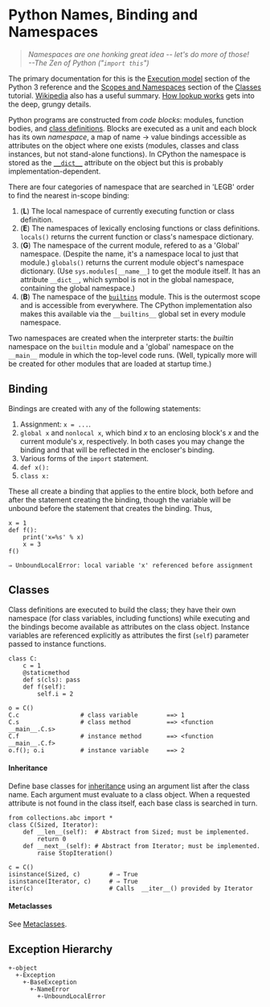 Python Names, Binding and Namespaces
====================================

> _Namespaces are one honking great idea -- let's do more of those!_  
> _--The Zen of Python ("`import this`")_

The primary documentation for this is the [Execution model] section of
the Python 3 reference and the [Scopes and Namespaces] section of the
[Classes] tutorial. [Wikipedia] also has a useful summary. [How lookup
works][hlw] gets into the deep, grungy details.

Python programs are constructed from _code blocks_: modules, function
bodies, and [class definitions]. Blocks are executed as a unit and
each block has its own _namespace_, a map of name → value bindings
accessible as attributes on the object where one exists (modules,
classes and class instances, but not stand-alone functions). In
CPython the namespace is stored as the [`__dict__`] attribute on the
object but this is probably implementation-dependent.

There are four categories of namespace that are searched in 'LEGB'
order to find the nearest in-scope binding:

1. (__L__) The local namespace of currently executing function or
   class definition.
2. (__E__) The namespaces of lexically enclosing functions or class
   definitions. `locals()` returns the current function or class's
   namespace dictionary.
3. (__G__) The namespace of the current module, refered to as a
   'Global' namespace. (Despite the name, it's a namespace local to
   just that module.) `globals()` returns the current module object's
   namespace dictionary. (Use `sys.modules[__name__]` to get the
   module itself. It has an attribute `__dict__`, which symbol is not
   in the global namespace, containing the global namespace.)
4. (__B__) The namespace of the [`builtins`] module. This is the
   outermost scope and is accessible from everywhere. The CPython
   implementation also makes this available via the `__builtins__`
   global set in every module namespace.

Two namespaces are created when the interpreter starts: the _builtin_
namespace on the `builtin` module and a 'global' namespace on the
`__main__` module in which the top-level code runs. (Well, typically
more will be created for other modules that are loaded at startup
time.)


Binding
-------

Bindings are created with any of the following statements:

1. Assignment: `x = ...`.
2. `global x` and `nonlocal x`, which bind _x_ to an enclosing block's
   _x_ and the current module's _x_, respectively. In both cases you
   may change the binding and that will be reflected in the encloser's
   binding.
3. Various forms of the `import` statement.
4. `def x():`
5. `class x:`

These all create a binding that applies to the entire block, both
before and after the statement creating the binding, though the
variable will be unbound before the statement that creates the
binding. Thus,

    x = 1
    def f():
        print('x=%s' % x)
        x = 3
    f()

    ⇒ UnboundLocalError: local variable 'x' referenced before assignment


Classes
-------

Class definitions are executed to build the class; they have their own
namespace (for class variables, including functions) while executing
and the bindings become available as attributes on the class object.
Instance variables are referenced explicitly as attributes the first
(`self`) parameter passed to instance functions.

    class C:
        c = 1
        @staticmethod
        def s(cls): pass
        def f(self):
            self.i = 2

    o = C()
    C.c                 # class variable        ==> 1
    C.s                 # class method          ==> <function __main__.C.s>
    C.f                 # instance method       ==> <function __main__.C.f>
    o.f(); o.i          # instance variable     ==> 2

#### Inheritance

Define base classes for [inheritance] using an argument list after the
class name. Each argument must evaluate to a class object. When a
requested attribute is not found in the class itself, each base class
is searched in turn.

    from collections.abc import *
    class C(Sized, Iterator):
        def __len__(self):  # Abstract from Sized; must be implemented.
            return 0
        def __next__(self): # Abstract from Iterator; must be implemented.
            raise StopIteration()

    c = C()
    isinstance(Sized, c)        # ⇒ True
    isinstance(Iterator, c)     # ⇒ True
    iter(c)                     # Calls  __iter__() provided by Iterator

#### Metaclasses

See [Metaclasses].


Exception Hierarchy
-------------------

    +-object
      +-Exception
        +-BaseException
          +-NameError
            +-UnboundLocalError



[`__dict__`]: https://docs.python.org/3/library/stdtypes.html#object.__dict__
[`builtins`]: https://docs.python.org/3/library/builtins.html
[class definitions]: https://docs.python.org/3/reference/compound_stmts.html#class
[classes]: https://docs.python.org/3/tutorial/classes.html
[execution model]: https://docs.python.org/3/reference/executionmodel.html
[hlw]: https://stupidpythonideas.blogspot.com/2015/12/how-lookup-works.html
[inheritance]: https://docs.python.org/3/tutorial/classes.html#inheritance
[metaclasses]: https://docs.python.org/3/reference/datamodel.html#metaclasses
[scopes and namespaces]: https://docs.python.org/3/tutorial/classes.html#python-scopes-and-namespaces
[wikipedia]: https://en.wikipedia.org/wiki/Scope_(computer_science)#Python
